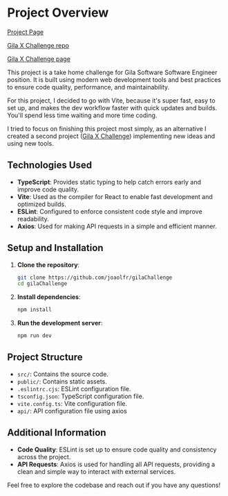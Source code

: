 # Project Overview

[Project Page](https://gila-challenge-9xikimast-joaolfrs-projects.vercel.app/)

[Gila X Challenge repo](https://github.com/joaolfr/gilaXchallenge)

[Gila X Challenge page](https://gila-xchallenge-nhgr.vercel.app/)

This project is a take home challenge for Gila Software Software Engineer position. It is built using modern web development tools and best practices to ensure code quality, performance, and maintainability.

For this project, I decided to go with Vite, because it's super fast, easy to set up, and makes the dev workflow faster with quick updates and builds. You'll spend less time waiting and more time coding.

I tried to focus on finishing this project most simply, as an alternative I created a second project ([Gila X Challenge](https://github.com/joaolfr/gilaXchallenge)) implementing new ideas and using new tools.

## Technologies Used

- **TypeScript**: Provides static typing to help catch errors early and improve code quality.
- **Vite**: Used as the compiler for React to enable fast development and optimized builds.
- **ESLint**: Configured to enforce consistent code style and improve readability.
- **Axios**: Used for making API requests in a simple and efficient manner.

## Setup and Installation

1. **Clone the repository**:

   ```sh
   git clone https://github.com/joaolfr/gilaChallenge
   cd gilaChallenge
   ```

2. **Install dependencies**:

   ```sh
   npm install
   ```

3. **Run the development server**:
   ```sh
   npm run dev
   ```

## Project Structure

- `src/`: Contains the source code.
- `public/`: Contains static assets.
- `.eslintrc.cjs`: ESLint configuration file.
- `tsconfig.json`: TypeScript configuration file.
- `vite.config.ts`: Vite configuration file.
- `api/`: API configuration file using axios

## Additional Information

- **Code Quality**: ESLint is set up to ensure code quality and consistency across the project.
- **API Requests**: Axios is used for handling all API requests, providing a clean and simple way to interact with external services.

Feel free to explore the codebase and reach out if you have any questions!
